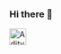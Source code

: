 ### Hi there 👋
<a href="https://www.linkedin.com/in/aditya-singh-ad69/">
  <img align="left" alt="Aditya's LinkedIN" width="30px" src="https://raw.githubusercontent.com/peterthehan/peterthehan/master/assets/linkedin.svg" />
</a>


<!--
**Adi-ty/Adi-ty** is a ✨ _special_ ✨ repository because its `README.md` (this file) appears on your GitHub profile.

Here are some ideas to get you started:

- 🔭 I’m currently working on ...
- 🌱 I’m currently learning ...
- 👯 I’m looking to collaborate on ...
- 🤔 I’m looking for help with ...
- 💬 Ask me about ...
- 📫 How to reach me: ...
- 😄 Pronouns: ...
- ⚡ Fun fact: ...
-->
